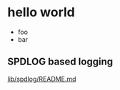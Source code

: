 hello world
============

* foo
* bar

## SPDLOG based logging

[lib/spdlog/README.md](lib/spdlog/README.md)

